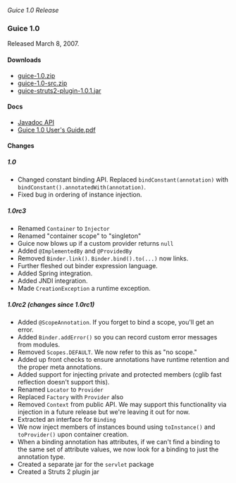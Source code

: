 _Guice 1.0 Release_

### Guice 1.0
Released March 8, 2007.

#### Downloads
  * [guice-1.0.zip](https://github.com/google/guice/releases/download/1.0/guice-1.0.zip)
  * [guice-1.0-src.zip](https://github.com/google/guice/archive/1.0.zip)
  * [guice-struts2-plugin-1.0.1.jar](https://github.com/google/guice/releases/download/1.0/guice-struts2-plugin-1.0.1.jar)


#### Docs
  * [Javadoc API](http://google.github.io/guice/api-docs/1.0/javadoc/index.html)
  * [Guice 1.0 User's Guide.pdf](http://google.github.io/guice/user-docs/Guice-1.0-Users-Guide.pdf)

#### Changes

##### 1.0
  * Changed constant binding API. Replaced `bindConstant(annotation)` with `bindConstant().annotatedWith(annotation)`. 
  * Fixed bug in ordering of instance injection.

##### 1.0rc3
  * Renamed `Container` to `Injector`
  * Renamed "container scope" to "singleton"
  * Guice now blows up if a custom provider returns `null`
  * Added `@ImplementedBy` and `@ProvidedBy`
  * Removed `Binder.link()`. `Binder.bind().to(...)` now links.
  * Further fleshed out binder expression language.
  * Added Spring integration.
  * Added JNDI integration.
  * Made `CreationException` a runtime exception.

##### 1.0rc2 (changes since 1.0rc1)
  * Added `@ScopeAnnotation`. If you forget to bind a scope, you'll get an error.
  * Added `Binder.addError()` so you can record custom error messages from modules.
  * Removed `Scopes.DEFAULT`. We now refer to this as "no scope."
  * Added up front checks to ensure annotations have runtime retention and the proper meta annotations.
  * Added support for injecting private and protected members (cglib fast reflection doesn't support this).
  * Renamed `Locator` to `Provider`
  * Replaced `Factory` with `Provider` also
  * Removed `Context` from public API. We may support this functionality via injection in a future release but we're leaving it out for now.
  * Extracted an interface for `Binding`
  * We now inject members of instances bound using `toInstance()` and `toProvider()` upon container creation.
  * When a binding annotation has attributes, if we can't find a binding to the same set of attribute values, we now look for a binding to just the annotation type.
  * Created a separate jar for the `servlet` package
  * Created a Struts 2 plugin jar
